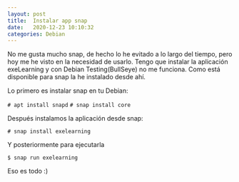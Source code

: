 ```yaml
---
layout: post
title:  Instalar app snap
date:   2020-12-23 10:10:32
categories: Debian
---
```

No me gusta mucho snap, de hecho lo he evitado a lo largo del tiempo, pero hoy me he visto en la necesidad de usarlo. Tengo que instalar la aplicación exeLearning y con Debian Testing(BullSeye) no me funciona. Como está disponible para snap la he instalado desde ahí.

Lo primero es instalar snap en tu Debian:

`# apt install snapd`
`# snap install core`

Después instalamos la aplicación desde snap:

`# snap install exelearning`

Y posteriormente para ejecutarla

`$ snap run exelearning`

Eso es todo :)